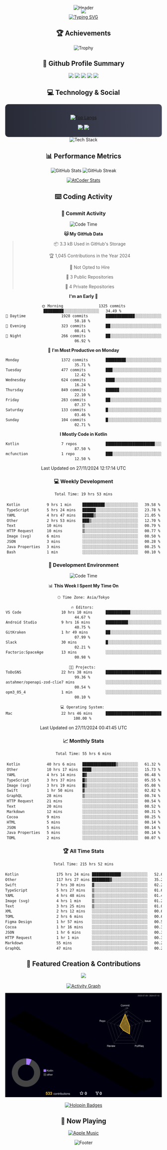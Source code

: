 <div align="center">
  
![Header](https://capsule-render.vercel.app/api?type=waving&color=gradient&customColorList=12&height=300&section=header&text=Welcome%20to%20Batapii's%20Universe&fontSize=50&animation=fadeIn&fontAlignY=40&desc=Android%20Developer%20|%20Kotlin%20LOVE%20)

<div style="margin-top: -20px;">
  <img src="https://readme-typing-svg.herokuapp.com/?lines=Crafting+Android+Experiences;Building+Tomorrow's+Apps+Today;Always+Learning,+Always+Growing&font=Fira%20Code&center=true&width=440&height=45&color=f75c7e&vCenter=true&size=22&pause=1000">
</div>

<a href="https://git.io/typing-svg">
  <img src="https://readme-typing-svg.demolab.com?font=Fira+Code&weight=600&size=28&duration=4000&pause=1000&center=true&vCenter=true&width=800&lines=Hey+there!+I'm+Batapii+%F0%9F%91%8B;Android+Developer+from+Japan+%F0%9F%87%AF%F0%9F%87%B5" alt="Typing SVG" />
</a>

## 🏆 Achievements

![Trophy](https://github-profile-trophy.vercel.app/?username=batapii&theme=onestar&no-frame=true&no-bg=true&column=8&rank=SSS,SS,S,AAA,AA,A,B,C&margin-w=10&margin-h=10)

## 🎯 Github Profile Summary

<div align="center">
  <img src="http://github-profile-summary-cards.vercel.app/api/cards/profile-details?username=batapii&theme=radical" />
  <img src="http://github-profile-summary-cards.vercel.app/api/cards/repos-per-language?username=batapii&theme=radical" />
  <img src="http://github-profile-summary-cards.vercel.app/api/cards/most-commit-language?username=batapii&theme=radical" />
  <img src="http://github-profile-summary-cards.vercel.app/api/cards/stats?username=batapii&theme=radical" />
  <img src="http://github-profile-summary-cards.vercel.app/api/cards/productive-time?username=batapii&theme=radical" />
</div>

## 💻 Technology & Social

<div align="center" style="background: linear-gradient(to right, #282A36, #44475A); padding: 20px; border-radius: 10px;">

[![Top Langs](https://github-readme-stats.vercel.app/api/top-langs/?username=batapii
)](https://github.com/anuraghazra/github-readme-stats)

<div style="margin-top: 15px">
<a href="https://github.com/batapii"><img src="https://img.shields.io/github/followers/batapii?style=for-the-badge&logo=github&label=Follow&color=ff6e96&labelColor=282A36"/></a>
<a href="https://twitter.com/batapii3939"><img src="https://img.shields.io/twitter/follow/batapii?style=for-the-badge&logo=twitter&color=1DA1F2&labelColor=282A36&label= Twitter"/></a>
</div>

</div>

<div align="center">
<img src="https://github-readme-tech-stack.vercel.app/api/cards?title=Tech+Stack&align=center&titleAlign=center&fontSize=20&lineHeight=10&lineCount=4&theme=github_dark&width=800&bg=%230D1117&badge=%23161B22&border=%2321262D&titleColor=%2358A6FF&line1=kotlin%2Ckotlin%2C0095D5%3Bandroid%2Candroid%2C00ff00%3Bjetpackcompose%2Cjetpack%2C4285F4%3B&line2=swift%2Cswift%2CFA7343%3Bfirebase%2Cfirebase%2CFFCA28%3Bgithub%2Cgithub%2C181717%3B&line3=typescript%2Ctypescript%2C3178C6%3Bgraphql%2Cgraphql%2CE10098%3Bsupabase%2Csupabase%2C3FCF8E%3B&line4=gradle%2Cgradle%2C02303A%3Bgitkraken%2Cgitkraken%2C179287%3Bpostman%2Cpostman%2CFF6C37%3B" alt="Tech Stack" />
</div>



## 📊 Performance Metrics

<div align="center">

![GitHub Stats](https://github-readme-stats.vercel.app/api?username=batapii&show_icons=true&theme=radical&hide_border=true&bg_color=0D1117)
![GitHub Streak](https://github-readme-streak-stats.herokuapp.com/?user=batapii&theme=radical&hide_border=true&background=0D1117)

[![AtCoder Stats](https://atcoder-readme-stats.vercel.app/stats/batapii3939?theme=dark&show_history=5&width=495)](https://github.com/iwbc-mzk/atcoder-readme-stats)

</div>

## ⌨️ Coding Activity

### 🌟 Commit Activity
<!--START_SECTION:commit-stats-->
![Code Time](http://img.shields.io/badge/Code%20Time-337%20hrs%208%20mins-blue)

**🐱 My GitHub Data** 

> 📦 3.3 kB Used in GitHub's Storage 
 > 
> 🏆 1,045 Contributions in the Year 2024
 > 
> 🚫 Not Opted to Hire
 > 
> 📜 3 Public Repositories 
 > 
> 🔑 4 Private Repositories 
 > 
**I'm an Early 🐤** 

```text
🌞 Morning                1325 commits        █████████░░░░░░░░░░░░░░░░   34.49 % 
🌆 Daytime                1928 commits        █████████████░░░░░░░░░░░░   50.18 % 
🌃 Evening                323 commits         ██░░░░░░░░░░░░░░░░░░░░░░░   08.41 % 
🌙 Night                  266 commits         ██░░░░░░░░░░░░░░░░░░░░░░░   06.92 % 
```
📅 **I'm Most Productive on Monday** 

```text
Monday                   1372 commits        █████████░░░░░░░░░░░░░░░░   35.71 % 
Tuesday                  477 commits         ███░░░░░░░░░░░░░░░░░░░░░░   12.42 % 
Wednesday                624 commits         ████░░░░░░░░░░░░░░░░░░░░░   16.24 % 
Thursday                 849 commits         ██████░░░░░░░░░░░░░░░░░░░   22.10 % 
Friday                   283 commits         ██░░░░░░░░░░░░░░░░░░░░░░░   07.37 % 
Saturday                 133 commits         █░░░░░░░░░░░░░░░░░░░░░░░░   03.46 % 
Sunday                   104 commits         █░░░░░░░░░░░░░░░░░░░░░░░░   02.71 % 
```


**I Mostly Code in Kotlin** 

```text
Kotlin                   7 repos             ██████████████████████░░░   87.50 % 
mcfunction               1 repo              ███░░░░░░░░░░░░░░░░░░░░░░   12.50 % 
```




 Last Updated on 27/11/2024 12:17:14 UTC
<!--END_SECTION:commit-stats-->

### 💻 Weekly Development
<!--START_SECTION:wakatime-->

```txt
Total Time: 19 hrs 53 mins

Kotlin            9 hrs 1 min     ██████████░░░░░░░░░░░░░░░   39.58 %
TypeScript        5 hrs 24 mins   ██████░░░░░░░░░░░░░░░░░░░   23.78 %
YAML              4 hrs 47 mins   █████▒░░░░░░░░░░░░░░░░░░░   21.05 %
Other             2 hrs 53 mins   ███▒░░░░░░░░░░░░░░░░░░░░░   12.70 %
Text              10 mins         ▒░░░░░░░░░░░░░░░░░░░░░░░░   00.79 %
HTTP Request      10 mins         ▒░░░░░░░░░░░░░░░░░░░░░░░░   00.77 %
Image (svg)       6 mins          ░░░░░░░░░░░░░░░░░░░░░░░░░   00.50 %
JSON              3 mins          ░░░░░░░░░░░░░░░░░░░░░░░░░   00.28 %
Java Properties   3 mins          ░░░░░░░░░░░░░░░░░░░░░░░░░   00.25 %
Bash              1 min           ░░░░░░░░░░░░░░░░░░░░░░░░░   00.10 %
```

<!--END_SECTION:wakatime-->

### 🔨 Development Environment
<!--START_SECTION:dev-stats-->
![Code Time](http://img.shields.io/badge/Code%20Time-333%20hrs%2038%20mins-blue)

📊 **This Week I Spent My Time On** 

```text
🕑︎ Time Zone: Asia/Tokyo

🔥 Editors: 
VS Code                  10 hrs 10 mins      ███████████░░░░░░░░░░░░░░   44.67 % 
Android Studio           9 hrs 16 mins       ██████████░░░░░░░░░░░░░░░   40.75 % 
GitKraken                1 hr 49 mins        ██░░░░░░░░░░░░░░░░░░░░░░░   07.99 % 
Slack                    30 mins             █░░░░░░░░░░░░░░░░░░░░░░░░   02.21 % 
Factorio:SpaceAge        13 mins             ░░░░░░░░░░░░░░░░░░░░░░░░░   00.98 % 

🐱‍💻 Projects: 
ToDoSNS                  22 hrs 38 mins      █████████████████████████   99.36 % 
astahmer/openapi-zod-clie7 mins              ░░░░░░░░░░░░░░░░░░░░░░░░░   00.54 % 
opm3_05_4                1 min               ░░░░░░░░░░░░░░░░░░░░░░░░░   00.10 % 

💻 Operating System: 
Mac                      22 hrs 46 mins      █████████████████████████   100.00 % 
```


 Last Updated on 27/11/2024 00:41:45 UTC
<!--END_SECTION:dev-stats-->

### 📈 Monthly Stats
<!--START_SECTION:wakamonth-->

```txt
Total Time: 55 hrs 6 mins

Kotlin            40 hrs 6 mins   ███████████████▒░░░░░░░░░   61.32 %
Other             10 hrs 17 mins  ████░░░░░░░░░░░░░░░░░░░░░   15.73 %
YAML              4 hrs 14 mins   █▓░░░░░░░░░░░░░░░░░░░░░░░   06.48 %
TypeScript        3 hrs 37 mins   █▒░░░░░░░░░░░░░░░░░░░░░░░   05.55 %
Image (svg)       3 hrs 19 mins   █▒░░░░░░░░░░░░░░░░░░░░░░░   05.08 %
Swift             1 hr 50 mins    ▓░░░░░░░░░░░░░░░░░░░░░░░░   02.82 %
GraphQL           28 mins         ▒░░░░░░░░░░░░░░░░░░░░░░░░   00.74 %
HTTP Request      21 mins         ░░░░░░░░░░░░░░░░░░░░░░░░░   00.54 %
Text              20 mins         ░░░░░░░░░░░░░░░░░░░░░░░░░   00.52 %
Markdown          12 mins         ░░░░░░░░░░░░░░░░░░░░░░░░░   00.31 %
Cocoa             9 mins          ░░░░░░░░░░░░░░░░░░░░░░░░░   00.25 %
HTML              5 mins          ░░░░░░░░░░░░░░░░░░░░░░░░░   00.14 %
JSON              5 mins          ░░░░░░░░░░░░░░░░░░░░░░░░░   00.14 %
Java Properties   5 mins          ░░░░░░░░░░░░░░░░░░░░░░░░░   00.14 %
TOML              2 mins          ░░░░░░░░░░░░░░░░░░░░░░░░░   00.07 %
```

<!--END_SECTION:wakamonth-->

### 🏆 All Time Stats
<!--START_SECTION:wakaalltime-->

```txt
Total Time: 215 hrs 52 mins

Kotlin                 175 hrs 24 mins █████████████░░░░░░░░░░░░   52.62 %
Other                  117 hrs 27 mins ████████▓░░░░░░░░░░░░░░░░   35.24 %
Swift                  7 hrs 30 mins   ▓░░░░░░░░░░░░░░░░░░░░░░░░   02.25 %
TypeScript             5 hrs 27 mins   ▒░░░░░░░░░░░░░░░░░░░░░░░░   01.64 %
YAML                   4 hrs 48 mins   ▒░░░░░░░░░░░░░░░░░░░░░░░░   01.44 %
Image (svg)            4 hrs 1 min     ▒░░░░░░░░░░░░░░░░░░░░░░░░   01.21 %
Text                   3 hrs 25 mins   ▒░░░░░░░░░░░░░░░░░░░░░░░░   01.03 %
XML                    2 hrs 12 mins   ░░░░░░░░░░░░░░░░░░░░░░░░░   00.66 %
TOML                   2 hrs 6 mins    ░░░░░░░░░░░░░░░░░░░░░░░░░   00.63 %
Figma Design           1 hr 57 mins    ░░░░░░░░░░░░░░░░░░░░░░░░░   00.59 %
Cocoa                  1 hr 16 mins    ░░░░░░░░░░░░░░░░░░░░░░░░░   00.38 %
JSON                   1 hr 6 mins     ░░░░░░░░░░░░░░░░░░░░░░░░░   00.33 %
HTTP Request           1 hr 1 min      ░░░░░░░░░░░░░░░░░░░░░░░░░   00.31 %
Markdown               55 mins         ░░░░░░░░░░░░░░░░░░░░░░░░░   00.28 %
GraphQL                47 mins         ░░░░░░░░░░░░░░░░░░░░░░░░░   00.24 %
```

<!--END_SECTION:wakaalltime-->


## 🌟 Featured Creation & Contributions

<div align="center">
  <a href="https://github.com/batapii/ToDoSNS">
    <img src="https://github-readme-stats.vercel.app/api/pin/?username=batapii&repo=ToDoSNS&theme=radical&hide_border=true&bg_color=0D1117" />
  </a>

[![Activity Graph](https://github-readme-activity-graph.vercel.app/graph?username=batapii&custom_title=Contribution%20Graph&hide_border=true&theme=radical&bg_color=0D1117)](https://github.com/ashutosh00710/github-readme-activity-graph)

![3D Contrib](./profile-3d-contrib/profile-night-rainbow.svg)

[![Holopin Badges](https://holopin.me/batapii)](https://holopin.io/@batapii)

</div>

## 🎵 Now Playing

<div align="center">
  
[![Apple Music](https://music-profile.rayriffy.com/theme/dark.svg?uid=001005.6598667d2ffd4a10a4f429edd0ba24c4.1156)](https://github.com/rayriffy/apple-music-github-profile)

</div>

![Footer](https://capsule-render.vercel.app/api?type=waving&color=gradient&customColorList=12&height=100&section=footer)

</div>
